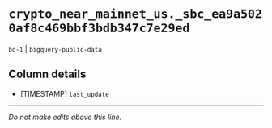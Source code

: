 # `crypto_near_mainnet_us._sbc_ea9a5020af8c469bbf3bdb347c7e29ed`
`bq-1` | `bigquery-public-data`

## Column details
* [TIMESTAMP] `last_update`

-------------------------------------------------------------------------------
*Do not make edits above this line.*
